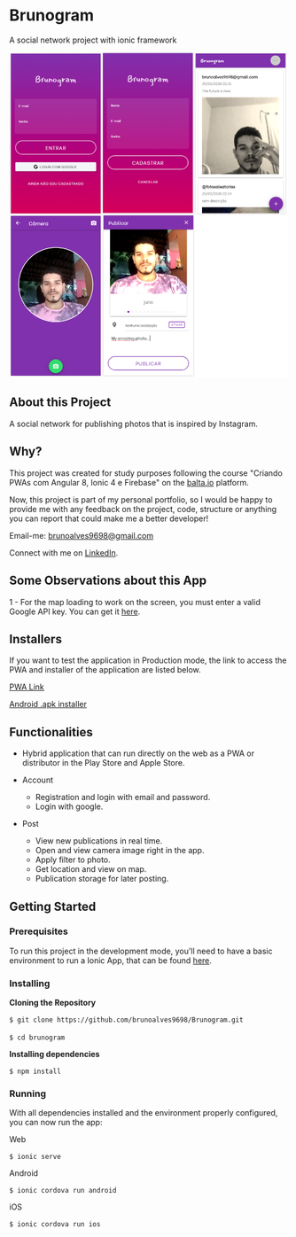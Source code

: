 # Brunogram

A social network project with ionic framework

![App Screenshots](https://github.com/brunoalves9698/Brunogram/blob/master/full-app.png)

## About this Project

A social network for publishing photos that is inspired by Instagram.

## Why?

This project was created for study purposes following the course "Criando PWAs com Angular 8, Ionic 4 e Firebase" on the [balta.io](https://balta.io/cursos/criando-pwas-com-angular-ionic-e-firebase) platform.

Now, this project is part of my personal portfolio, so I would be happy to provide me with any feedback on the project, code, structure or anything you can report that could make me a better developer!

Email-me: brunoalves9698@gmail.com

Connect with me on [LinkedIn](https://www.linkedin.com/in/bruno-alves-de-souza-44a934196/).

## Some Observations about this App

1 - For the map loading to work on the screen, you must enter a valid Google API key. You can get it [here](https://developers.google.com/maps/documentation/javascript/get-api-key?hl=en#key).

## Installers

If you want to test the application in Production mode, the link to access the PWA and installer of the application are listed below.

[PWA Link](https://brunogram-58bd1.firebaseapp.com/home)

[Android .apk installer](https://drive.google.com/file/d/1PI2nBBpl2UY6TNluiOeL78gt_-2BLuXK/view)

## Functionalities

- Hybrid application that can run directly on the web as a PWA or distributor in the Play Store and Apple Store.

- Account
  - Registration and login with email and password.
  - Login with google.

- Post
  - View new publications in real time.
  - Open and view camera image right in the app.
  - Apply filter to photo.
  - Get location and view on map.
  - Publication storage for later posting.
  
## Getting Started

### Prerequisites

To run this project in the development mode, you'll need to have a basic environment to run a Ionic App, that can be found [here](https://ionicframework.com/docs/installation/cli).

### Installing

**Cloning the Repository**

```
$ git clone https://github.com/brunoalves9698/Brunogram.git

$ cd brunogram
```

**Installing dependencies**

```
$ npm install
```

### Running

With all dependencies installed and the environment properly configured, you can now run the app:

Web

```
$ ionic serve
```

Android

```
$ ionic cordova run android
```

iOS

```
$ ionic cordova run ios
```





